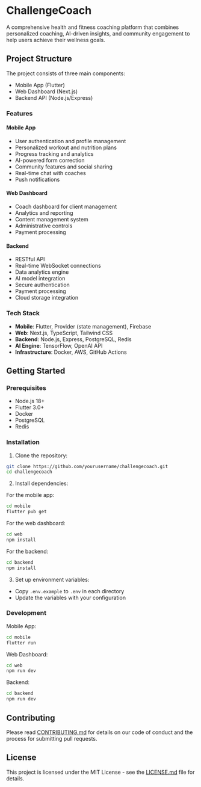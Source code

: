 # ChallengeCoach

A comprehensive health and fitness coaching platform that combines personalized coaching, AI-driven insights, and community engagement to help users achieve their wellness goals.

## Project Structure

The project consists of three main components:
- Mobile App (Flutter)
- Web Dashboard (Next.js)
- Backend API (Node.js/Express)

### Features

#### Mobile App
- User authentication and profile management
- Personalized workout and nutrition plans
- Progress tracking and analytics
- AI-powered form correction
- Community features and social sharing
- Real-time chat with coaches
- Push notifications

#### Web Dashboard
- Coach dashboard for client management
- Analytics and reporting
- Content management system
- Administrative controls
- Payment processing

#### Backend
- RESTful API
- Real-time WebSocket connections
- Data analytics engine
- AI model integration
- Secure authentication
- Payment processing
- Cloud storage integration

### Tech Stack

- **Mobile**: Flutter, Provider (state management), Firebase
- **Web**: Next.js, TypeScript, Tailwind CSS
- **Backend**: Node.js, Express, PostgreSQL, Redis
- **AI Engine**: TensorFlow, OpenAI API
- **Infrastructure**: Docker, AWS, GitHub Actions

## Getting Started

### Prerequisites

- Node.js 18+
- Flutter 3.0+
- Docker
- PostgreSQL
- Redis

### Installation

1. Clone the repository:
```bash
git clone https://github.com/yourusername/challengecoach.git
cd challengecoach
```

2. Install dependencies:

For the mobile app:
```bash
cd mobile
flutter pub get
```

For the web dashboard:
```bash
cd web
npm install
```

For the backend:
```bash
cd backend
npm install
```

3. Set up environment variables:
- Copy `.env.example` to `.env` in each directory
- Update the variables with your configuration

### Development

Mobile App:
```bash
cd mobile
flutter run
```

Web Dashboard:
```bash
cd web
npm run dev
```

Backend:
```bash
cd backend
npm run dev
```

## Contributing

Please read [CONTRIBUTING.md](CONTRIBUTING.md) for details on our code of conduct and the process for submitting pull requests.

## License

This project is licensed under the MIT License - see the [LICENSE.md](LICENSE.md) file for details.
